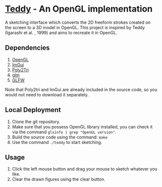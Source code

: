 # [Teddy](https://www.cs.toronto.edu/~jacobson/seminar/igarashi-et-al-1999.pdf) - An OpenGL implementation
A sketching interface which converts the 2D freeform strokes created on the screen to a 3D model in OpenGL. This project is inspired by Teddy (Igarashi et al. , 1999) and aims to recreate it in OpenGL.

## Dependencies
1. [OpenGL](https://www.opengl.org/)
2. [ImGui](https://github.com/ocornut/imgui)
3. [Poly2Tri](https://github.com/greenm01/poly2tri)
4. [glm](https://glm.g-truc.net/)
5. [GLFW](https://www.glfw.org/)

Note that Poly2tri and ImGui are already included in the source code, so you would not need to download it separately.

## Local Deployment
1. Clone the git repository.
2. Make sure that you possess OpenGL library installed, you can check it via the command ```glxinfo | grep "OpenGL version"```.
2. Build the source code using the command: ```make```
3. Use the command ```./teddy``` to start sketching.

## Usage
1. Click the left mouse button and drag your mouse to sketch whatever you like.
2. Clear the drawn figures using the clear button.
